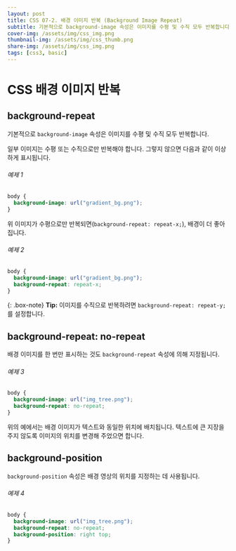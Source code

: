 ```yaml
---
layout: post
title: CSS 07-2. 배경 이미지 반복 (Background Image Repeat)
subtitle: 기본적으로 background-image 속성은 이미지를 수평 및 수직 모두 반복합니다.
cover-img: /assets/img/css_img.png
thumbnail-img: /assets/img/css_thumb.png
share-img: /assets/img/css_img.png
tags: [css3, basic]
---
```


# CSS 배경 이미지 반복

## background-repeat

기본적으로 ```background-image``` 속성은 이미지를 수평 및 수직 모두 반복합니다.

일부 이미지는 수평 또는 수직으로만 반복해야 합니다. 그렇지 않으면 다음과 같이 이상하게 표시됩니다.

###### 예제 1

```css
body {
  background-image: url("gradient_bg.png");
}
```

위 이미지가 수평으로만 반복되면(```background-repeat: repeat-x;```), 배경이 더 좋아집니다.

###### 예제 2

```css
body {
  background-image: url("gradient_bg.png");
  background-repeat: repeat-x;
}
```

{: .box-note}
**Tip:** 이미지를 수직으로 반복하려면 ```background-repeat: repeat-y;```를 설정합니다.

## background-repeat: no-repeat

배경 이미지를 한 번만 표시하는 것도 ```background-repeat``` 속성에 의해 지정됩니다.

###### 예제 3

```css
body {
  background-image: url("img_tree.png");
  background-repeat: no-repeat;
}
```

위의 예에서는 배경 이미지가 텍스트와 동일한 위치에 배치됩니다. 텍스트에 큰 지장을 주지 않도록 이미지의 위치를 변경해 주었으면 합니다.

## background-position

```background-position``` 속성은 배경 영상의 위치를 지정하는 데 사용됩니다.

###### 예제 4

```css
body {
  background-image: url("img_tree.png");
  background-repeat: no-repeat;
  background-position: right top;
}
```
